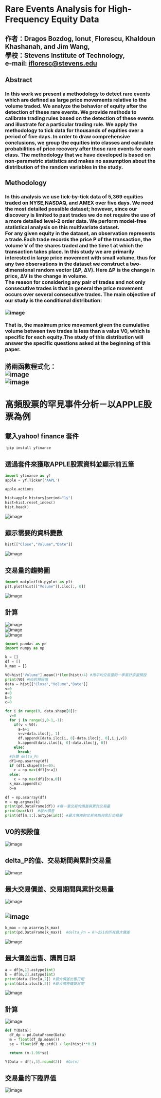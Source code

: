 # Rare Events Analysis for High-Frequency Equity Data #

## 作者：Dragos Bozdog, Ionut¸ Florescu, Khaldoun Khashanah, and Jim Wang,<br/>學校：Stevens Institute of Technology,<br/>e-mail: ifloresc@stevens.edu ##

## Abstract ##

### In this work we present a methodology to detect rare events which are defined as large price movements relative to the volume traded. We analyze the behavior of equity after the detection of these rare events. We provide methods to calibrate trading rules based on the detection of these events and illustrate for a particular trading rule. We apply the methodology to tick data for thousands of equities over a period of five days. In order to draw comprehensive conclusions, we group the equities into classes and calculate probabilities of price recovery after these rare events for each class. The methodology that we have developed is based on non-parametric statistics and makes no assumption about the distribution of the random variables in the study. ###

## Methodology ##

### In this analysis we use tick-by-tick data of 5,369 equities traded on NYSE,NASDAQ, and AMEX over five days. We need the most detailed possible dataset; however, since our discovery is limited to past trades we do not require the use of a more detailed level-2 order data. We perform model-free statistical analysis on this multivariate dataset.<br/>For any given equity in the dataset, an observation represents a trade.Each trade records the price P of the transaction, the volume V of the shares traded and the time t at which the transaction takes place. In this study we are primarily interested in large price movement with small volume, thus for any two observations in the dataset we construct a two-dimensional random vector (ΔP, ΔV). Here ΔP is the change in price, ΔV is the change in volume.<br/>The reason for considering any pair of trades and not only consecutive trades is that in general the price movement occurs over several consecutive trades. The main objective of our study is the conditional distribution:<br/><br/>![image](https://user-images.githubusercontent.com/118785456/204483065-b8ecb495-b40c-4b0c-a152-f9436dec8ce1.png)<br/><br/>That is, the maximum price movement given the cumulative volume between two trades is less than a value V0, which is specific for each equity.The study of this distribution will answer the specific questions asked at the beginning of this paper. ###

## 將兩函數程式化：<br/>![image](https://user-images.githubusercontent.com/118785456/204456081-c6fa7456-35e8-4941-8128-7b798b084f77.png)<br/>![image](https://user-images.githubusercontent.com/118785456/204456185-7e215b9c-8f8f-40c6-82ff-8edd4a07e9f8.png) ##

# 高頻股票的罕見事件分析－以APPLE股票為例 #

## 載入yahoo! finance 套件
```python
!pip install yfinance
```
## 透過套件來獲取APPLE股票資料並顯示前五筆
```python
import yfinance as yf
apple = yf.Ticker('AAPL')

apple.actions

hist=apple.history(period="1y")
hist=hist.reset_index()
hist.head()
```
![image](https://user-images.githubusercontent.com/118785456/204454504-5be21f37-572e-42f0-8fc3-bfff6d6a1490.png)
## 顯示需要的資料變數
```python
hist[["Close","Volume","Date"]]
```
![image](https://user-images.githubusercontent.com/118785456/204454951-a878e25a-8910-4b14-a776-2c312a43a697.png)
## 交易量的趨勢圖
```python
import matplotlib.pyplot as plt
plt.plot(hist[["Volume"]].iloc[:, 0])
```
![image](https://user-images.githubusercontent.com/118785456/204455451-86bbadc4-4a5b-4e16-b96e-0afc016efbc0.png)
## 計算 ##
![image](https://user-images.githubusercontent.com/118785456/204457353-6b96adce-543c-4aa6-b8d4-5ad14b898ca0.png)<br/>![image](https://user-images.githubusercontent.com/118785456/204458298-ba3895b0-f5e6-4ecb-a1d9-f5d81ecac0e5.png)<br/>![image](https://user-images.githubusercontent.com/118785456/204462017-55df0386-2486-434c-aee9-314bb903645b.png)
```python
import pandas as pd
import numpy as np

k = []
df = []
k_max = []

V0=hist["Volume"].mean()*(len(hist)/4) #用平均交易量的一季累計來當預設
print(V0) #V0的預設值
data = hist[["Close","Volume","Date"]]
v=0
a=0
b=0
c=0

for i in range(0, data.shape[0]):
  v=0
  for j in range(i,0-1,-1):
    if(v < V0):
      a=a+1
      v=v+data.iloc[j, 1]
      df.append([data.iloc[i, 0]-data.iloc[j, 0],i,j,v])
      k.append(data.iloc[i, 0]-data.iloc[j, 0])
    else:
      break;
  #計算 delta_Pn
  df1=np.asarray(df)
  if (df1.shape[0]==0):
    c = np.max(df1[b:a])
  else:  
    c = np.max(df1[b:a,0])
  k_max.append(c)
  b=a
  
df = np.asarray(df)
m = np.argmax(k)
print(pd.DataFrame(df)) #每一筆交易的價差與累計交易量
print(max(k))  #最大價差
print(df[m,1:].astype(int)) #最大價差的交易時期與累計交易量
```
## V0的預設值
![image](https://user-images.githubusercontent.com/118785456/204459472-8b68d3a0-aad3-4ec0-b51c-cc48218d50c8.png)
## delta_P的值、交易期間與累計交易量
![image](https://user-images.githubusercontent.com/118785456/204460191-2cede98e-e74b-4277-aa34-9dca6b30e550.png)
## 最大交易價差、交易期間與累計交易量
![image](https://user-images.githubusercontent.com/118785456/204460552-b04836ee-21ac-400a-8aaf-cbd4103aba6c.png)
## ![image](https://user-images.githubusercontent.com/118785456/204456081-c6fa7456-35e8-4941-8128-7b798b084f77.png) ##
```python
k_max = np.asarray(k_max) 
print(pd.DataFrame(k_max))  #delta_Pn = 0～251的所有最大價差
```
![image](https://user-images.githubusercontent.com/118785456/204461203-0831eab0-3e3a-49ee-9fcc-37c7caf4076e.png)
## 最大價差出售、購買日期 ##
```python
a = df[m,1].astype(int)
b = df[m,2].astype(int)
print(data.iloc[a,2]) #最大價差出售日期
print(data.iloc[b,2]) #最大價差購買日期
```
![image](https://user-images.githubusercontent.com/118785456/204463466-686fc721-27e2-401b-b29b-267a79306ae7.png)
## 計算 ##
![image](https://user-images.githubusercontent.com/118785456/204456185-7e215b9c-8f8f-40c6-82ff-8edd4a07e9f8.png)
```python
def Y(Data):
  df_dp = pd.DataFrame(Data)
  m = float(df_dp.mean())
  se = float(df_dp.std() / len(hist)**0.5)

  return (m-1.96*se)

Y(Data = df[:,3].round(2))  #Qa(x)
```
## 交易量的下臨界值 ##
![image](https://user-images.githubusercontent.com/118785456/204464379-4c25924b-fd57-4597-8953-704299f406b5.png)

